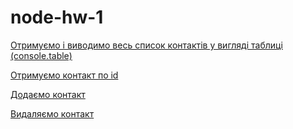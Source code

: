 # node-hw-1

[ Отримуємо і виводимо весь список контактів у вигляді таблиці (console.table)](https://monosnap.com/file/oiIwrnxFeHZfy70GrQjmKi8RokaAjm)

[Отримуємо контакт по id](https://monosnap.com/file/xlrqn0u2DmLfOW8IZ8WCsPCjPRwUDF)

[Додаємо контакт](https://monosnap.com/file/3tQw0ptAwySohNJatbplD9V1dfHI5M)

[Видаляємо контакт](https://monosnap.com/file/u8kMSG0wp98TOpxK5j0nStTThDXs3v)
